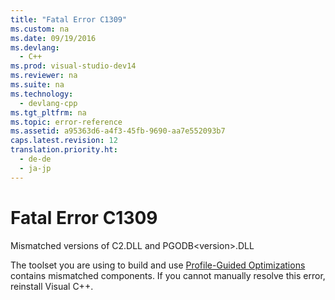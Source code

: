 ```yaml
---
title: "Fatal Error C1309"
ms.custom: na
ms.date: 09/19/2016
ms.devlang: 
  - C++
ms.prod: visual-studio-dev14
ms.reviewer: na
ms.suite: na
ms.technology: 
  - devlang-cpp
ms.tgt_pltfrm: na
ms.topic: error-reference
ms.assetid: a95363d6-a4f3-45fb-9690-aa7e552093b7
caps.latest.revision: 12
translation.priority.ht: 
  - de-de
  - ja-jp
---
```

# Fatal Error C1309
Mismatched versions of C2.DLL and PGODB<version\>.DLL  
  
 The toolset you are using to build and use [Profile-Guided Optimizations](../vs140/Profile-Guided-Optimizations.md) contains mismatched components.  If you cannot manually resolve this error, reinstall Visual C++.